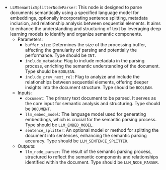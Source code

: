 - `LLMSemanticSplitterNodeParser`: This node is designed to parse documents semantically using a specified language model for embeddings, optionally incorporating sentence splitting, metadata inclusion, and relationship analysis between sequential elements. It aims to enhance the understanding and structuring of text by leveraging deep learning models to identify and organize semantic components.
    - Parameters:
        - `buffer_size`: Determines the size of the processing buffer, affecting the granularity of parsing and potentially the performance. Type should be `INT`.
        - `include_metadata`: Flag to include metadata in the parsing process, enriching the semantic understanding of the document. Type should be `BOOLEAN`.
        - `include_prev_next_rel`: Flag to analyze and include the relationships between sequential elements, offering deeper insights into the document structure. Type should be `BOOLEAN`.
    - Inputs:
        - `document`: The primary text document to be parsed. It serves as the core input for semantic analysis and structuring. Type should be `DOCUMENT`.
        - `llm_embed_model`: The language model used for generating embeddings, which is crucial for the semantic parsing process. Type should be `LLM_EMBED_MODEL`.
        - `sentence_splitter`: An optional model or method for splitting the document into sentences, enhancing the semantic parsing accuracy. Type should be `LLM_SENTENCE_SPLITTER`.
    - Outputs:
        - `llm_node_parser`: The result of the semantic parsing process, structured to reflect the semantic components and relationships identified within the document. Type should be `LLM_NODE_PARSER`.
